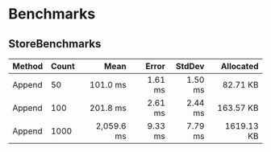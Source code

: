 # Benchmarks

## StoreBenchmarks

| Method | Count |       Mean |   Error |  StdDev |  Allocated |
|------- |------ |-----------:|--------:|--------:|-----------:|
| Append |    50 |   101.0 ms | 1.61 ms | 1.50 ms |   82.71 KB |
| Append |   100 |   201.8 ms | 2.61 ms | 2.44 ms |  163.57 KB |
| Append |  1000 | 2,059.6 ms | 9.33 ms | 7.79 ms | 1619.13 KB |